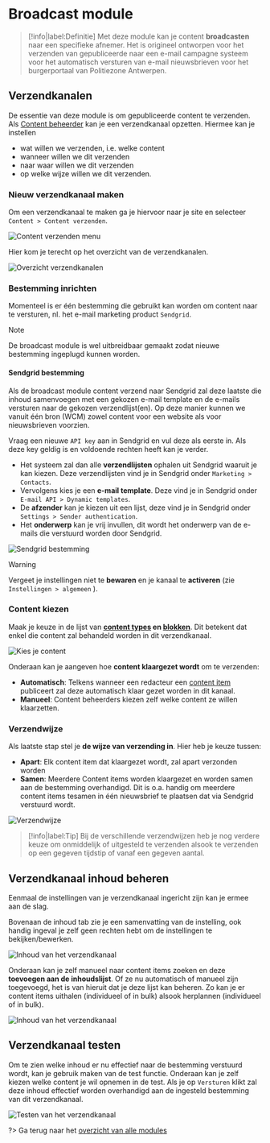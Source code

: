 # Broadcast module

> [!info|label:Definitie]
> Met deze module kan je content **broadcasten** naar een specifieke afnemer. Het is origineel ontworpen voor het verzenden van gepubliceerde naar een e-mail campagne systeem voor het automatisch versturen van e-mail nieuwsbrieven voor het burgerportaal van Politiezone Antwerpen.

## Verzendkanalen
De essentie van deze module is om gepubliceerde content te verzenden. Als [Content beheerder](/redactie/content/toegang-content-beheerder) kan je een verzendkanaal opzetten. Hiermee kan je instellen 
- wat willen we verzenden, i.e. welke content
- wanneer willen we dit verzenden
- naar waar willen we dit verzenden
- op welke wijze willen we dit verzenden.

### Nieuw verzendkanaal maken 

Om een verzendkanaal te maken ga je hiervoor naar je site en selecteer `Content > Content verzenden`. 

![Content verzenden menu](.//modules/assets/broadcast-module-1.jpg 'Menu van de broadcast module.')

Hier kom je terecht op het overzicht van de verzendkanalen. 

![Overzicht verzendkanalen](.//modules/assets/broadcast-module-2.jpg 'Verzendkanalen overzicht.')

### Bestemming inrichten
Momenteel is er één bestemming die gebruikt kan worden om content naar te versturen, nl. het e-mail marketing product `Sendgrid`. 

> [!note] 
> De broadcast module is wel uitbreidbaar gemaakt zodat nieuwe bestemming ingeplugd kunnen worden. 

#### Sendgrid bestemming
Als de broadcast module content verzend naar Sendgrid zal deze laatste die inhoud samenvoegen met een gekozen e-mail template en de e-mails versturen naar de gekozen verzendlijst(en). Op deze manier kunnen we vanuit één bron (WCM) zowel content voor een website als voor nieuwsbrieven voorzien.

Vraag een nieuwe `API key` aan in Sendgrid en vul deze als eerste in. Als deze key geldig is en voldoende rechten heeft kan je verder. 

* Het systeem zal dan alle **verzendlijsten** ophalen uit Sendgrid waaruit je kan kiezen. Deze verzendlijsten vind je in Sendgrid onder `Marketing > Contacts`. 
* Vervolgens kies je een **e-mail template**. Deze vind je in Sendgrid onder `E-mail API > Dynamic templates`. 
* De **afzender** kan je kiezen uit een lijst, deze vind je in Sendgrid onder `Settings > Sender authentication`. 
* Het **onderwerp** kan je vrij invullen, dit wordt het onderwerp van de e-mails die verstuurd worden door Sendgrid. 

![Sendgrid bestemming](.//modules/assets/broadcast-module-3.png 'Sendgrid bestemming.')

> [!warning] 
> Vergeet je instellingen niet te **bewaren** en je kanaal te **activeren** (zie `Instellingen > algemeen` ).

### Content kiezen

Maak je keuze in de lijst van **[content types](/common/content/concept-ct) en [blokken](/common/content/concept-cb)**. Dit betekent dat enkel die content zal behandeld worden in dit verzendkanaal.

![Kies je content](.//modules/assets/broadcast-module-4.jpg 'Content keuze van het verzendkanaal')

Onderaan kan je aangeven hoe **content klaargezet wordt** om te verzenden:
* **Automatisch**: Telkens wanneer een redacteur een [content item](/common/content/concept-ci) publiceert zal deze automatisch klaar gezet worden in dit kanaal.
* **Manueel**: Content beheerders kiezen zelf welke content ze willen klaarzetten.

### Verzendwijze

Als laatste stap stel je **de wijze van verzending in**. Hier heb je keuze tussen: 

* **Apart**: Elk content item dat klaargezet wordt, zal apart verzonden worden
* **Samen**: Meerdere Content items worden klaargezet en worden samen aan de bestemming overhandigd. Dit is o.a. handig om meerdere content items tesamen in één nieuwsbrief te plaatsen dat via Sendgrid verstuurd wordt.

![Verzendwijze](.//modules/assets/broadcast-module-5.jpg 'Verzendwijze instellen van het verzendkanaal')

> [!info|label:Tip]
> Bij de verschillende verzendwijzen heb je nog verdere keuze om onmiddelijk of uitgesteld te verzenden alsook te verzenden op een gegeven tijdstip of vanaf een gegeven aantal.

## Verzendkanaal inhoud beheren
Eenmaal de instellingen van je verzendkanaal ingericht zijn kan je ermee aan de slag. 

Bovenaan de inhoud tab zie je een samenvatting van de instelling, ook handig ingeval je zelf geen rechten hebt om de instellingen te bekijken/bewerken. 

![Inhoud van het verzendkanaal](.//modules/assets/broadcast-module-6.jpg 'Inhoud van het verzendkanaal')

Onderaan kan je zelf manueel naar content items zoeken en deze **toevoegen aan de inhoudslijst**. Of ze nu automatisch of manueel zijn toegevoegd, het is van hieruit dat je deze lijst kan beheren. Zo kan je er content items uithalen (individueel of in bulk) alsook herplannen (individueel of in bulk).

![Inhoud van het verzendkanaal](.//modules/assets/broadcast-module-7.jpg 'Inhoud van het verzendkanaal')

## Verzendkanaal testen
Om te zien welke inhoud er nu effectief naar de bestemming verstuurd wordt, kan je gebruik maken van de test functie. Onderaan kan je zelf kiezen welke content je wil opnemen in de test. Als je op `Versturen` klikt zal deze inhoud effectief worden overhandigd aan de ingesteld bestemming van dit verzendkanaal. 

![Testen van het verzendkanaal](.//modules/assets/broadcast-module-8.jpg 'Testen van het verzendkanaal')


?> Ga terug naar het [overzicht van alle modules](/modules/content/wcm-modules)